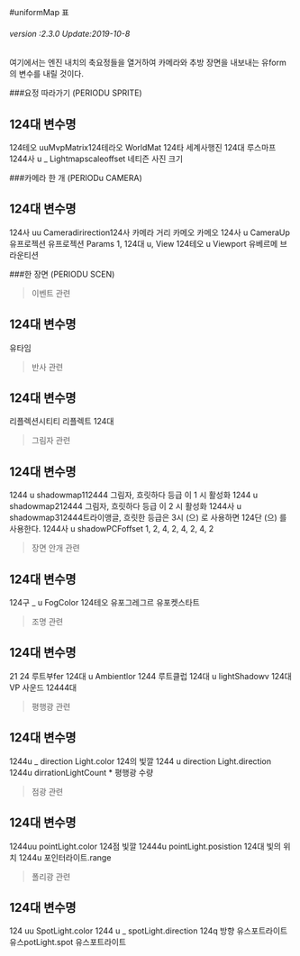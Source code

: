 #uniformMap 표

###### *version :2.3.0   Update:2019-10-8*

여기에서는 엔진 내치의 축요정들을 열거하여 카메라와 추방 장면을 내보내는 유form의 변수를 내릴 것이다.

###요정 따라가기 (PERIODU SPRITE)

124대 변수명
------------------------------------------------------------------------------------------------------------------------------------------------------------------------------------------------------------
124테오 uuMvpMatrix124테라오
WorldMat 124타 세계사행진
124대 루스마프
1244사 u _ Lightmapscaleoffset 네티즌 사진 크기


###카메라 한 개 (PERIODu CAMERA)

124대 변수명
------------------------------------------------------------------------------------------------------------------------------------------------------------------------------------------------------
124사 uu Cameradirirection124사 카메라 거리
카메오 카메오
124사 u CameraUp
유프로젝션
유프로젝션 Params
1, 124대 u, View
124테오 u Viewport
유베르메 브라운티션

###한 장면 (PERIODU SCEN)

> 이벤트 관련

124대 변수명
------------------------------------------------------------------------------------------------------------------------------------------------------------------------------
유타임

> 반사 관련


124대 변수명
------------------------------------------------------------------------------------------------------------------------------------------------------------------------------
리플렉션시티티
리플렉트 124대

> 그림자 관련

124대 변수명
--------------------------------------------------------------------------------------------------------------------------------------------------------------------------------------------------------------------------------------
1244 u shadowmap112444 그림자, 흐릿하다 등급 이 1 시 활성화
1244 u shadowmap212444 그림자, 흐릿하다 등급 이 2 시 활성화
1244사 u shadowmap312444트라이앵글, 흐릿한 등급은 3시 (으) 로 사용하면 124단 (으) 를 사용한다.
1244사 u shadowPCFoffset
1, 2, 4, 2, 4, 2, 4, 2

> 장면 안개 관련

124대 변수명
--------------------------------------------------------------------------------------------------------------------------------------------------------------------------------------------------------------------------------------------------
124구 _ u FogColor 124테오
유포그레그르
유포켓스타트

> 조명 관련


124대 변수명
--------------------------------------------------------------------------------------------------------------------------------------------------------------------------------------------------------------------------------------------------
21 24 루트부fer
124대 u Ambientlor
1244 루트클럽
124대 u lightShadowv 124대 VP 사운드 12444대

> 평행광 관련


124대 변수명
------------------------------------------------------------------------------------------------------------------------------------------------------------------------------------------------------------
1244u _ direction Light.color 124의 빛깔
1244 u direction Light.direction
1244u dirrationLightCount * 평행광 수량


> 점광 관련


124대 변수명
--------------------------------------------------------------------------------------------------------------------------------------------------------------------------------------------------------------------------------------------------
1244uu pointLight.color 124점 빛깔
12444u pointLight.posistion 124대 빛의 위치
1244u 포인터라이트.range

> 폴리광 관련

124대 변수명
----------------------------------------------------------------------------------------------------------------------------------------------------------------------------------------------
124 uu SpotLight.color
1244 u _ spotLight.direction 124q 방향
유스포트라이트
유스potLight.spot
유스포트라이트


